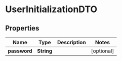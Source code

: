 

# UserInitializationDTO


## Properties

| Name | Type | Description | Notes |
|------------ | ------------- | ------------- | -------------|
|**password** | **String** |  |  [optional] |



